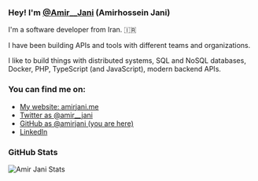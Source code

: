 ### Hey! I'm [@Amir__Jani](https://twitter.com/amir__jani) (Amirhossein Jani)

I'm a software developer from Iran. 🇮🇷

I have been building APIs and tools with different teams and organizations.

I like to build things with distributed systems, SQL and NoSQL databases, Docker, PHP, TypeScript (and JavaScript), modern backend APIs.

### You can find me on:

* [My website: amirjani.me](https://amirjani.me/)
* [Twitter as @amir__jani](https://twitter.com/amir__jani)
* [GitHub as @amirjani (you are here)](https://github.com/amirjani)
* [LinkedIn](https://linkedin.com/in/amir-jani)


### GitHub Stats

![Amir Jani Stats](https://github-readme-stats.vercel.app/api?username=amirjani&show_icons=true&theme=gotham)



